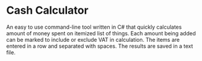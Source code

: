# Cash Calculator

An easy to use command-line tool written in C# that quickly calculates amount of money spent on itemized list of things. Each amount being added can be marked to include or exclude VAT in calculation. The items are entered in a row and separated with spaces. The results are saved in a text file.
